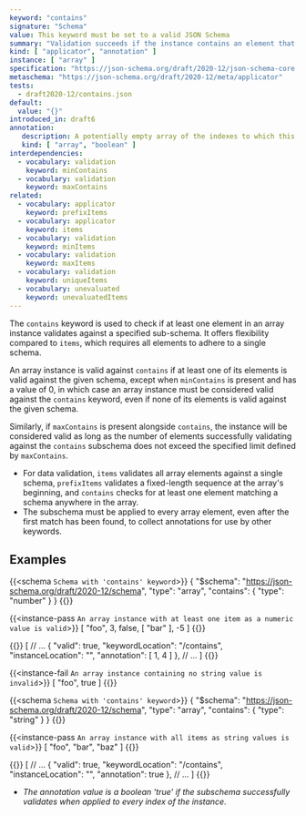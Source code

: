 ```yaml
---
keyword: "contains"
signature: "Schema"
value: This keyword must be set to a valid JSON Schema
summary: "Validation succeeds if the instance contains an element that validates against this schema."
kind: [ "applicator", "annotation" ]
instance: [ "array" ]
specification: "https://json-schema.org/draft/2020-12/json-schema-core.html#section-10.3.1.3"
metaschema: "https://json-schema.org/draft/2020-12/meta/applicator"
tests:
  - draft2020-12/contains.json
default:
  value: "{}"
introduced_in: draft6
annotation:
   description: A potentially empty array of the indexes to which this keyword's subschema validated successfully to (in ascending order), or a boolean true if it applied to every item of the instance
   kind: [ "array", "boolean" ]
interdependencies:
  - vocabulary: validation
    keyword: minContains
  - vocabulary: validation
    keyword: maxContains
related:
  - vocabulary: applicator
    keyword: prefixItems
  - vocabulary: applicator
    keyword: items
  - vocabulary: validation
    keyword: minItems
  - vocabulary: validation
    keyword: maxItems
  - vocabulary: validation
    keyword: uniqueItems
  - vocabulary: unevaluated
    keyword: unevaluatedItems
---
```


The `contains` keyword is used to check if at least one element in an array instance validates against a specified sub-schema. It offers flexibility compared to `items`, which requires all elements to adhere to a single schema.

An array instance is valid against `contains` if at least one of its elements is valid against the given schema, except when `minContains` is present and has a value of 0, in which case an array instance must be considered valid against the `contains` keyword, even if none of its elements is valid against the given schema.

Similarly, if `maxContains` is present alongside `contains`, the instance will be considered valid as long as the number of elements successfully validating against the `contains` subschema does not exceed the specified limit defined by `maxContains`.

* For data validation,  `items` validates all array elements against a single schema, `prefixItems` validates a fixed-length sequence at the array's beginning, and `contains` checks for at least one element matching a schema anywhere in the array.
* The subschema must be applied to every array element, even after the first match has been found, to collect annotations for use by other keywords.

## Examples

{{<schema `Schema with 'contains' keyword`>}}
{
  "$schema": "https://json-schema.org/draft/2020-12/schema",
  "type": "array",
  "contains": { "type": "number" }
}
{{</schema>}}

{{<instance-pass `An array instance with at least one item as a numeric value is valid`>}}
[ "foo", 3, false, [ "bar" ], -5 ]
{{</instance-pass>}}

{{<instance-annotation>}}
[
  // ...
  {
    "valid": true,
    "keywordLocation": "/contains",
    "instanceLocation": "",
    "annotation": [ 1, 4 ]
  },
  // ...
]
{{</instance-annotation>}}

{{<instance-fail `An array instance containing no string value is invalid`>}}
[ "foo", true ]
{{</instance-fail>}}

{{<schema `Schema with 'contains' keyword`>}}
{
  "$schema": "https://json-schema.org/draft/2020-12/schema",
  "type": "array",
  "contains": { "type": "string" }
}
{{</schema>}}

{{<instance-pass `An array instance with all items as string values is valid`>}}
[ "foo", "bar", "baz" ]
{{</instance-pass>}}

{{<instance-annotation>}}
[
  // ...
  {
    "valid": true,
    "keywordLocation": "/contains",
    "instanceLocation": "",
    "annotation": true
  },
  // ...
]
{{</instance-annotation>}}
* _The annotation value is a boolean 'true' if the subschema successfully validates when applied to every index of the instance._
